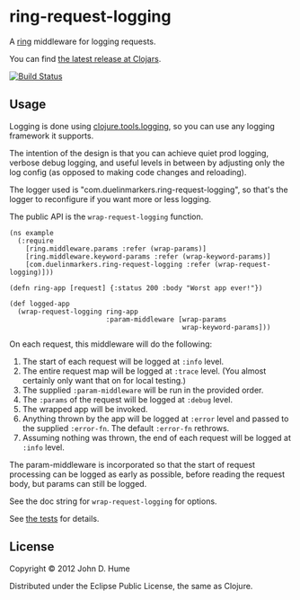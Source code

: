 # ring-request-logging

A [ring](https://github.com/mmcgrana/ring) middleware for logging requests.

You can find [the latest release at Clojars](https://clojars.org/com.duelinmarkers/ring-request-logging).

[![Build Status](https://secure.travis-ci.org/duelinmarkers/ring-request-logging.png)](http://travis-ci.org/duelinmarkers/ring-request-logging)

## Usage

Logging is done using [clojure.tools.logging](https://github.com/clojure/tools.logging),
so you can use any logging framework it supports.

The intention of the design is that you can achieve quiet prod logging,
verbose debug logging, and useful levels in between by adjusting only the log
config (as opposed to making code changes and reloading).

The logger used is "com.duelinmarkers.ring-request-logging", so that's the
logger to reconfigure if you want more or less logging.

The public API is the `wrap-request-logging` function.

    (ns example
      (:require
        [ring.middleware.params :refer (wrap-params)]
        [ring.middleware.keyword-params :refer (wrap-keyword-params)]
        [com.duelinmarkers.ring-request-logging :refer (wrap-request-logging)]))
    
    (defn ring-app [request] {:status 200 :body "Worst app ever!"})
    
    (def logged-app
      (wrap-request-logging ring-app
                            :param-middleware [wrap-params
                                               wrap-keyword-params]))

On each request, this middleware will do the following:

1.  The start of each request will be logged at `:info` level.
2.  The entire request map will be logged at `:trace` level. (You almost
    certainly only want that on for local testing.)
3.  The supplied `:param-middleware` will be run in the provided order.
4.  The `:params` of the request will be logged at `:debug` level.
5.  The wrapped app will be invoked.
6.  Anything thrown by the app will be logged at `:error` level and passed to
    the supplied `:error-fn`. The default `:error-fn` rethrows.
7.  Assuming nothing was thrown, the end of each request will be logged at
    `:info` level.

The param-middleware is incorporated so that the start of request processing
can be logged as early as possible, before reading the request body, but
params can still be logged.

See the doc string for `wrap-request-logging` for options.

See [the tests](https://github.com/duelinmarkers/ring-request-logging/blob/master/test/com/duelinmarkers/ring_request_logging_test.clj)
for details.

## License

Copyright © 2012 John D. Hume

Distributed under the Eclipse Public License, the same as Clojure.
